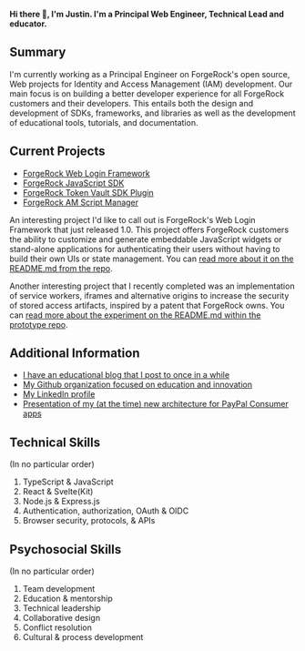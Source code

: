 **Hi there 👋, I'm Justin. I'm a Principal Web Engineer, Technical Lead and educator.**

## Summary

I'm currently working as a Principal Engineer on ForgeRock's open source, Web projects for Identity and Access Management (IAM) development. Our main focus is on building a better developer experience for all ForgeRock customers and their developers. This entails both the design and development of SDKs, frameworks, and libraries as well as the development of educational tools, tutorials, and documentation.

## Current Projects

- [ForgeRock Web Login Framework](https://github.com/ForgeRock/forgerock-web-login-framework)
- [ForgeRock JavaScript SDK](https://github.com/ForgeRock/forgerock-javascript-sdk)
- [ForgeRock Token Vault SDK Plugin](https://github.com/ForgeRock/forgerock-javascript-sdk/packages/token-vault)
- [ForgeRock AM Script Manager](https://github.com/cerebrl/forgerock-am-script-manager)

An interesting project I'd like to call out is ForgeRock's Web Login Framework that just released 1.0. This project offers ForgeRock customers the ability to customize and generate embeddable JavaScript widgets or stand-alone applications for authenticating their users without having to build their own UIs or state management. You can [read more about it on the README.md from the repo](https://github.com/ForgeRock/forgerock-web-login-framework#forgerock-web-login-framework).

Another interesting project that I recently completed was an implementation of service workers, iframes and alternative origins to increase the security of stored access artifacts, inspired by a patent that ForgeRock owns. You can [read more about the experiment on the README.md within the prototype repo](https://github.com/cerebrl/sw-iframe-prototype).

## Additional Information

- [I have an educational blog that I post to once in a while](https://cerebralideas.com)
- [My Github organization focused on education and innovation](https://github.com/cerebralideas)
- [My LinkedIn profile](https://www.linkedin.com/in/cerebrl/)
- [Presentation of my (at the time) new architecture for PayPal Consumer apps](https://vimeo.com/219400955)

## Technical Skills
(In no particular order)

1. TypeScript & JavaScript
2. React & Svelte(Kit)
3. Node.js & Express.js
4. Authentication, authorization, OAuth & OIDC
5. Browser security, protocols, & APIs

## Psychosocial Skills
(In no particular order)

1. Team development
2. Education & mentorship
3. Technical leadership
4. Collaborative design
5. Conflict resolution
6. Cultural & process development

